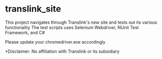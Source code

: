 # translink_site
This project navigates through Translink's new site and tests out its various functionality
The test scripts uses Selenium Webdriver, NUnit Test Framework, and C#

Please update your chromedriver.exe accordingly 

*Disclaimer: No affiliation with Translink or its subsidiary 